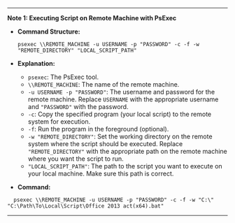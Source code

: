 
---

**Note 1: Executing Script on Remote Machine with PsExec**

- **Command Structure:**

  ```shell
  psexec \\REMOTE_MACHINE -u USERNAME -p "PASSWORD" -c -f -w "REMOTE_DIRECTORY" "LOCAL_SCRIPT_PATH"
  ```

- **Explanation:**

  - `psexec`: The PsExec tool.
  - `\\REMOTE_MACHINE`: The name of the remote machine.
  - `-u USERNAME -p "PASSWORD"`: The username and password for the remote machine. Replace `USERNAME` with the appropriate username and `"PASSWORD"` with the password.
  - `-c`: Copy the specified program (your local script) to the remote system for execution.
  - `-f`: Run the program in the foreground (optional).
  - `-w "REMOTE_DIRECTORY"`: Set the working directory on the remote system where the script should be executed. Replace `"REMOTE_DIRECTORY"` with the appropriate path on the remote machine where you want the script to run.
  - `"LOCAL_SCRIPT_PATH"`: The path to the script you want to execute on your local machine. Make sure this path is correct.

- **Command:**

```
  psexec \\REMOTE_MACHINE -u USERNAME -p "PASSWORD" -c -f -w "C:\" "C:\Path\To\Local\Script\Office 2013 act(x64).bat"
 ``` 


---
